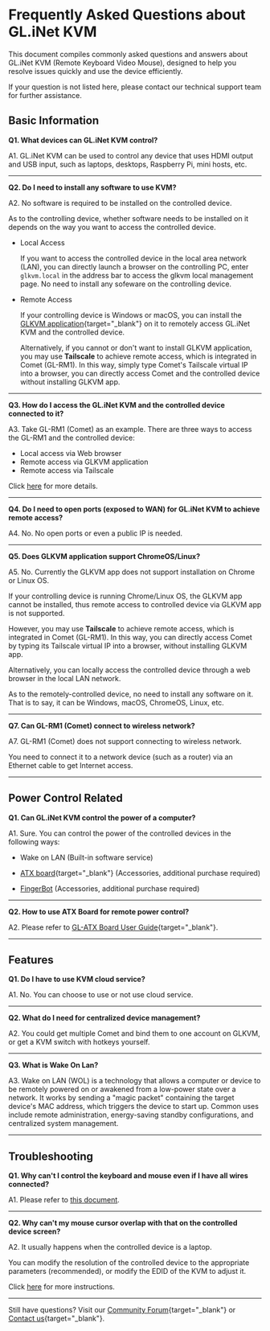 # Frequently Asked Questions about GL.iNet KVM

This document compiles commonly asked questions and answers about GL.iNet KVM (Remote Keyboard Video Mouse), designed to help you resolve issues quickly and use the device efficiently. 

If your question is not listed here, please contact our technical support team for further assistance.

## Basic Information

**Q1. What devices can GL.iNet KVM control?**

A1. GL.iNet KVM can be used to control any device that uses HDMI output and USB input, such as laptops, desktops, Raspberry Pi, mini hosts, etc.

---

**Q2. Do I need to install any software to use KVM?**

A2. No software is required to be installed on the controlled device. 

As to the controlling device, whether software needs to be installed on it depends on the way you want to access the controlled device.

- Local Access

    If you want to access the controlled device in the local area network (LAN), you can directly launch a browser on the controlling PC, enter `glkvm.local` in the address bar to access the glkvm local management page. No need to install any sofeware on the controlling device.
    
- Remote Access

    If your controlling device is Windows or macOS, you can install the [GLKVM application](https://www.gl-inet.com/app-rm/){target="_blank"} on it to remotely access GL.iNet KVM and the controlled device. 

    Alternatively, if you cannot or don't want to install GLKVM application, you may use **Tailscale** to achieve remote access, which is integrated in Comet (GL-RM1). In this way, simply type Comet's Tailscale virtual IP into a browser, you can directly access Comet and the controlled device without installing GLKVM app.

---

**Q3. How do I access the GL.iNet KVM and the controlled device connected to it?**

A3. Take GL-RM1 (Comet) as an example. There are three ways to access the GL-RM1 and the controlled device: 

- Local access via Web browser
- Remote access via GLKVM application
- Remote access via Tailscale

Click [here](how_to_access_the_controlled_device_connected_to_kvm.md) for more details.

---

**Q4. Do I need to open ports (exposed to WAN) for GL.iNet KVM to achieve remote access?**

A4. No. No open ports or even a public IP is needed.

---

**Q5. Does GLKVM application support ChromeOS/Linux?**

A5. No. Currently the GLKVM app does not support installation on Chrome or Linux OS. 

If your controlling device is running Chrome/Linux OS, the GLKVM app cannot be installed, thus remote access to controlled device via GLKVM app is not supported.

However, you may use **Tailscale** to achieve remote access, which is integrated in Comet (GL-RM1). In this way, you can directly access Comet by typing its Tailscale virtual IP into a browser, without installing GLKVM app.

Alternatively, you can locally access the controlled device through a web browser in the local LAN network.

As to the remotely-controlled device, no need to install any software on it. That is to say, it can be Windows, macOS, ChromeOS, Linux, etc.

---

**Q7. Can GL-RM1 (Comet) connect to wireless network?**

A7. GL-RM1 (Comet) does not support connecting to wireless network.

You need to connect it to a network device (such as a router) via an Ethernet cable to get Internet access.

---

## Power Control Related

**Q1. Can GL.iNet KVM control the power of a computer?**

A1. Sure. You can control the power of the controlled devices in the following ways:

- Wake on LAN (Built-in software service)

- [ATX board](https://docs.gl-inet.com/kvm/en/user_guide/gl-atx-board/){target="_blank"} (Accessories, additional purchase required)

- [FingerBot](https://docs.gl-inet.com/kvm/en/user_guide/gl-rm1/#fingerbot) (Accessories, additional purchase required)

---

**Q2. How to use ATX Board for remote power control?**

A2. Please refer to [GL-ATX Board User Guide](https://docs.gl-inet.com/kvm/en/user_guide/gl-atx-board/){target="_blank"}.

---

## Features

**Q1. Do I have to use KVM cloud service?**

A1. No. You can choose to use or not use cloud service.

---

**Q2. What do I need for centralized device management?**

A2. You could get multiple Comet and bind them to one account on GLKVM, or get a KVM switch with hotkeys yourself.

---

**Q3. What is Wake On Lan?**

A3. Wake on LAN (WOL) is a technology that allows a computer or device to be remotely powered on or awakened from a low-power state over a network. It works by sending a "magic packet" containing the target device's MAC address, which triggers the device to start up. Common uses include remote administration, energy-saving standby configurations, and centralized system management.

---

## Troubleshooting

**Q1. Why can't I control the keyboard and mouse even if I have all wires connected?**

A1. Please refer to [this document](cannot_control_the_mouse.md).

---

**Q2. Why can't my mouse cursor overlap with that on the controlled device screen?**

A2. It usually happens when the controlled device is a laptop.

You can modify the resolution of the controlled device to the appropriate parameters (recommended), or modify the EDID of the KVM to adjust it.

Click [here](mouse_cursors_fail_to_overlap_when_using_glkvm.md) for more instructions.

---

Still have questions? Visit our [Community Forum](https://forum.gl-inet.com){target="_blank"} or [Contact us](https://www.gl-inet.com/contacts/){target="_blank"}.